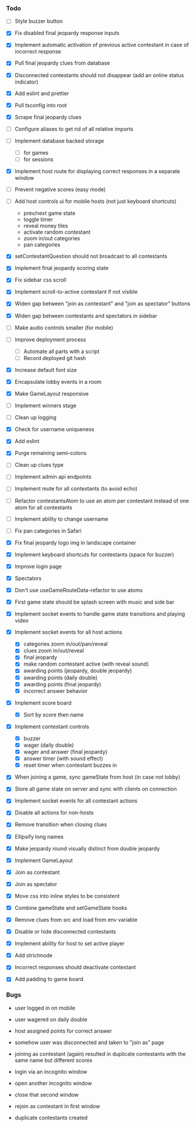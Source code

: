### Todo

- [ ] Style buzzer button
- [x] Fix disabled final jeopardy response inputs
- [x] Implement automatic activation of previous active contestant in case of incorrect response
- [x] Pull final jeopardy clues from database
- [x] Disconnected contestants should not disappear (add an online status indicator)
- [x] Add eslint and prettier
- [x] Pull tsconfig into root
- [x] Scrape final jeopardy clues
- [ ] Configure aliases to get rid of all relative imports
- [ ] Implement database backed storage
  - [ ] for games
  - [ ] for sessions
- [x] Implement host route for displaying correct responses in a separate window
- [ ] Prevent negative scores (easy mode)
- [ ] Add host controls ui for mobile hosts (not just keyboard shortcuts)
  + prev/next game state
  + toggle timer
  + reveal money tiles
  + activate random contestant
  + zoom in/out categories
  + pan categories
- [x] setContestantQuestion should not broadcast to all contestants
- [x] Implement final jeopardy scoring state
- [x] Fix sidebar css scroll
- [x] Implement scroll-to-active contestant if not visible
- [x] Widen gap between "join as contestant" and "join as spectator" buttons
- [x] Widen gap between contestants and spectators in sidebar
- [ ] Make audio controls smaller (for mobile)
- [ ] Improve deployment process
  + [ ] Automate all parts with a script
  + [ ] Record deployed git hash
- [x] Increase default font size
- [x] Encapsulate lobby events in a room
- [x] Make GameLayout responsive
- [ ] Implement winners stage
- [ ] Clean up logging
- [x] Check for username uniqueness
- [x] Add eslint
- [x] Purge remaining semi-colons
- [ ] Clean up clues type
- [ ] Implement admin api endpoints
- [ ] Implement mute for all contestants (to avoid echo)
- [ ] Refactor contestantsAtom to use an atom per contestant instead of one atom for all contestants
- [ ] Implement ability to change username
- [ ] Fix pan categories in Safari
- [x] Fix final jeopardy logo img in landscape container
- [x] Implement keyboard shortcuts for contestants (space for buzzer)
- [x] Improve login page
- [x] Spectators
- [x] Don't use useGameRouteData-refactor to use atoms
- [x] First game state should be splash screen with music and side bar
- [x] Implement socket events to handle game state transitions and playing video
- [x] Implement socket events for all host actions
  + [x] categories zoom in/out/pan/reveal
  + [x] clues zoom in/out/reveal
  + [x] final jeopardy
  + [x] make random contestant active (with reveal sound)
  + [x] awarding points (jeopardy, double jeopardy)
  + [x] awarding points (daily double)
  + [x] awarding points (final jeopardy)
  + [x] incorrect answer behavior
- [x] Implement score board
  + [x] Sort by score then name
- [x] Implement contestant controls
  + [x] buzzer
  + [x] wager (daily double)
  + [x] wager and answer (final jeopardy)
  + [x] answer timer (with sound effect)
  + [x] reset timer when contestant buzzes in
- [x] When joining a game, sync gameState from host (in case not lobby)
- [x] Store all game state on server and sync with clients on connection
- [x] Implement socket events for all contestant actions
- [x] Disable all actions for non-hosts
- [x] Remove transition when closing clues
- [x] Ellipsify long names
- [x] Make jeopardy round visually distinct from double jeopardy
- [x] Implement GameLayout
- [x] Join as contestant 
- [x] Join as spectator
- [x] Move css into inline styles to be consistent
- [x] Combine gameState and setGameState hooks
- [x] Remove clues from src and load from env variable
- [x] Disable or hide disconnected contestants
- [x] Implement ability for host to set active player
- [x] Add strictmode
- [x] Incorrect responses should deactivate contestant
- [x] Add padding to game board


### Bugs

- user logged in on mobile
- user wagered on daily double
- host assigned points for correct answer
- somehow user was disconnected and taken to "join as" page
- joining as contestant (again) resulted in duplicate contestants with the same name but different scores

- login via an incognito window
- open another incognito window
- close that second window
- rejoin as contestant in first window
- duplicate contestants created



